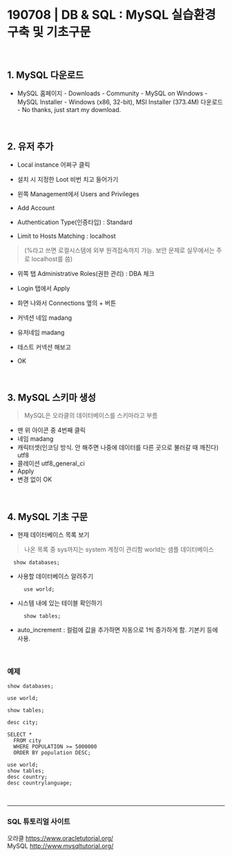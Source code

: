 # 190708 | DB & SQL : MySQL 실습환경 구축 및 기초구문

&nbsp;

## 1. MySQL 다운로드

- MySQL 홈페이지 - Downloads - Community - MySQL on Windows - MySQL Installer - Windows (x86, 32-bit), MSI Installer (373.4M) 다운로드 - No thanks, just start my download.

&nbsp;

## 2. 유저 추가

- Local instance 어쩌구 클릭
- 설치 시 지정한 Loot 비번 치고 들어가기

- 왼쪽 Management에서 Users and Privileges
- Add Account
- Authentication Type(인증타입) : Standard 
- Limit to Hosts Matching : localhost 
> (%라고 쓰면 로컬시스템에 외부 원격접속까지 가능. 보안 문제로 실무에서는 주로 localhost를 씀)
- 위쪽 탭 Administrative Roles(권한 관리) : DBA 체크
- Login 탭에서 Apply

- 화면 나와서 Connections 옆의 + 버튼
- 커넥션 네임 madang
- 유저네임 madang
- 테스트 커넥션 해보고
- OK


&nbsp;


## 3. MySQL 스키마 생성
> MySQL은 오라클의 데이터베이스를 스키마라고 부름

- 맨 위 아이콘 중 4번째 클릭
- 네임 madang
- 캐릭터셋(인코딩 방식. 안 해주면 나중에 데이터를 다른 곳으로 불러갈 때 깨진다) utf8
- 콜레이션 utf8_general_ci
- Apply
- 변경 없이 OK


&nbsp;


## 4. MySQL 기초 구문

- 현재 데이터베이스 목록 보기
> 나온 목록 중 sys까지는 system 계정이 관리함
> world는 샘플 데이터베이스

      show databases;


- 사용할 데이터베이스 알려주기

    	use world;


- 시스템 내에 있는 테이블 확인하기

    	show tables;

- auto_increment : 컬럼에 값을 추가하면 자동으로 1씩 증가하게 함. 기본키 등에 사용.


&nbsp;


### 예제

    show databases;

    use world;

    show tables;

    desc city;

    SELECT * 
      FROM city 
      WHERE POPULATION >= 5000000 
      ORDER BY population DESC;

    use world;
    show tables;
    desc country;
    desc countrylanguage;


&nbsp;


***
### SQL 튜토리얼 사이트

오라클 https://www.oracletutorial.org/ <br>
MySQL http://www.mysqltutorial.org/
